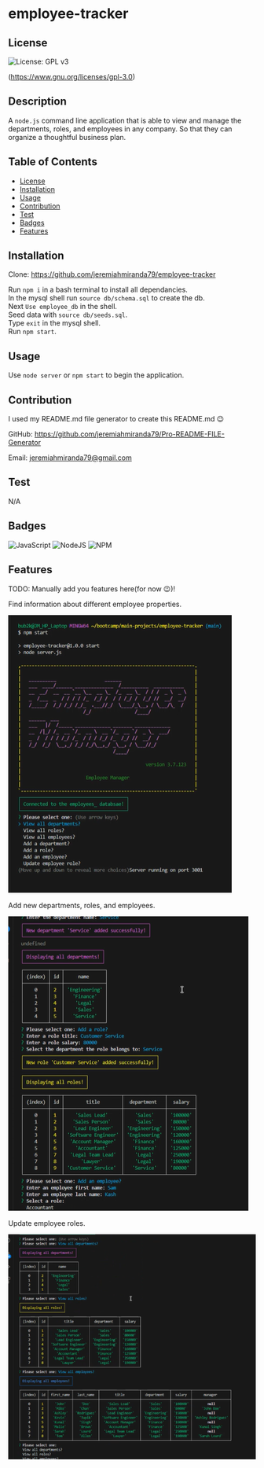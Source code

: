 # employee-tracker
    
  ## License
  ![License: GPL v3](https://img.shields.io/badge/License-GPLv3-blue.svg) 
 
  (https://www.gnu.org/licenses/gpl-3.0)

  ## Description
  A `node.js` command line application that is able to view and manage the departments, roles, and employees in any company. So that they can organize a thoughtful business plan.

  ## Table of Contents
  - [License](#license)
  - [Installation](#installation)
  - [Usage](#usage)
  - [Contribution](#contribution)
  - [Test](#test)
  - [Badges](#badges)
  - [Features](#features)

  ## Installation
  Clone: https://github.com/jeremiahmiranda79/employee-tracker

  Run `npm i` in a bash terminal to install all dependancies.<br/>
  In the mysql shell run `source db/schema.sql` to create the db.<br/>
  Next `Use employee_db` in the shell.<br/>
  Seed data with `source db/seeds.sql`.<br/>
  Type `exit` in the mysql shell.<br/>
  Run `npm start`.<br/> 

  ## Usage
  Use `node server` or `npm start` to begin the application.

  ## Contribution
  I used my README.md file generator to create this README.md 😉

  GitHub: https://github.com/jeremiahmiranda79/Pro-README-FILE-Generator

  Email: jeremiahmiranda79@gmail.com

  ## Test
  N/A

  ## Badges
  ![JavaScript](https://img.shields.io/badge/javascript-%23323330.svg?style=for-the-badge&logo=javascript&logoColor=%23F7DF1E) ![NodeJS](https://img.shields.io/badge/node.js-6DA55F?style=for-the-badge&logo=node.js&logoColor=white) ![NPM](https://img.shields.io/badge/NPM-%23CB3837.svg?style=for-the-badge&logo=npm&logoColor=white)

  ## Features
  TODO: Manually add you features here(for now 😉)!

  Find information about different employee properties.
  
  ![image](/img/Landing.png)

  Add new departments, roles, and employees.

  ![image](/img/Modify-Tables.png)

  Update employee roles.

  ![image](/img/View-Tables.png)
